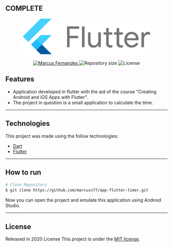 ## COMPLETE

<p align="center">
   <img src="./print/Flutter.png" alt="Flutter" width="400"/>
</p>

<p align="center">	
   <a href="https://www.linkedin.com/in/marcus-fernandes-f77/">
      <img alt="Marcus Fernandes" src="https://img.shields.io/badge/Marcus-30416A?style=flat&logo=linkedin&labelColor=30416A" />
   </a>
  <img alt="Repository size" src="https://img.shields.io/github/repo-size/marcusv77/app-flutter-timer?color=30416A&label=Repo%20size">
  <img alt="License" src="https://img.shields.io/badge/license-MIT-30416A">
</p>


## Features

* Application developed in flutter with the aid of the course "Creating Android and iOS Apps with Flutter".
* The project in question is a small application to calculate the time.

---

## Technologies
This project was made using the follow technologies:

* [Dart](https://dart.dev/)      
* [Flutter](https://flutter.dev/)       

---

## How to run
```bash
# Clone Repository
$ git clone https://github.com/marcusv77/app-flutter-timer.git
```
Now you can open the project and emulate this application using Android Studio.

---

## License

Released in 2020 License
This project is under the [MIT license](./LICENSE).
